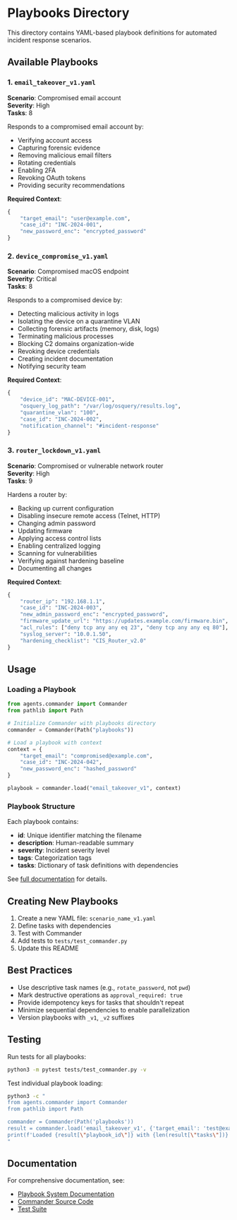 # Playbooks Directory

This directory contains YAML-based playbook definitions for automated incident response scenarios.

## Available Playbooks

### 1. `email_takeover_v1.yaml`
**Scenario**: Compromised email account  
**Severity**: High  
**Tasks**: 8

Responds to a compromised email account by:
- Verifying account access
- Capturing forensic evidence
- Removing malicious email filters
- Rotating credentials
- Enabling 2FA
- Revoking OAuth tokens
- Providing security recommendations

**Required Context**:
```python
{
    "target_email": "user@example.com",
    "case_id": "INC-2024-001",
    "new_password_enc": "encrypted_password"
}
```

### 2. `device_compromise_v1.yaml`
**Scenario**: Compromised macOS endpoint  
**Severity**: Critical  
**Tasks**: 8

Responds to a compromised device by:
- Detecting malicious activity in logs
- Isolating the device on a quarantine VLAN
- Collecting forensic artifacts (memory, disk, logs)
- Terminating malicious processes
- Blocking C2 domains organization-wide
- Revoking device credentials
- Creating incident documentation
- Notifying security team

**Required Context**:
```python
{
    "device_id": "MAC-DEVICE-001",
    "osquery_log_path": "/var/log/osquery/results.log",
    "quarantine_vlan": "100",
    "case_id": "INC-2024-002",
    "notification_channel": "#incident-response"
}
```

### 3. `router_lockdown_v1.yaml`
**Scenario**: Compromised or vulnerable network router  
**Severity**: High  
**Tasks**: 9

Hardens a router by:
- Backing up current configuration
- Disabling insecure remote access (Telnet, HTTP)
- Changing admin password
- Updating firmware
- Applying access control lists
- Enabling centralized logging
- Scanning for vulnerabilities
- Verifying against hardening baseline
- Documenting all changes

**Required Context**:
```python
{
    "router_ip": "192.168.1.1",
    "case_id": "INC-2024-003",
    "new_admin_password_enc": "encrypted_password",
    "firmware_update_url": "https://updates.example.com/firmware.bin",
    "acl_rules": ["deny tcp any any eq 23", "deny tcp any any eq 80"],
    "syslog_server": "10.0.1.50",
    "hardening_checklist": "CIS_Router_v2.0"
}
```

## Usage

### Loading a Playbook

```python
from agents.commander import Commander
from pathlib import Path

# Initialize Commander with playbooks directory
commander = Commander(Path("playbooks"))

# Load a playbook with context
context = {
    "target_email": "compromised@example.com",
    "case_id": "INC-2024-042",
    "new_password_enc": "hashed_password"
}

playbook = commander.load("email_takeover_v1", context)
```

### Playbook Structure

Each playbook contains:
- **id**: Unique identifier matching the filename
- **description**: Human-readable summary
- **severity**: Incident severity level
- **tags**: Categorization tags
- **tasks**: Dictionary of task definitions with dependencies

See [full documentation](../docs/playbooks.md) for details.

## Creating New Playbooks

1. Create a new YAML file: `scenario_name_v1.yaml`
2. Define tasks with dependencies
3. Test with Commander
4. Add tests to `tests/test_commander.py`
5. Update this README

## Best Practices

- Use descriptive task names (e.g., `rotate_password`, not `pwd`)
- Mark destructive operations as `approval_required: true`
- Provide idempotency keys for tasks that shouldn't repeat
- Minimize sequential dependencies to enable parallelization
- Version playbooks with `_v1`, `_v2` suffixes

## Testing

Run tests for all playbooks:

```bash
python3 -m pytest tests/test_commander.py -v
```

Test individual playbook loading:

```bash
python3 -c "
from agents.commander import Commander
from pathlib import Path

commander = Commander(Path('playbooks'))
result = commander.load('email_takeover_v1', {'target_email': 'test@example.com', 'case_id': 'TEST', 'new_password_enc': 'pwd'})
print(f'Loaded {result[\"playbook_id\"]} with {len(result[\"tasks\"])} tasks')
"
```

## Documentation

For comprehensive documentation, see:
- [Playbook System Documentation](../docs/playbooks.md)
- [Commander Source Code](../agents/commander.py)
- [Test Suite](../tests/test_commander.py)
